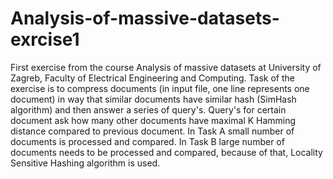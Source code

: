 # Analysis-of-massive-datasets-exrcise1
First exercise from the course Analysis of massive datasets at University of Zagreb, Faculty of Electrical Engineering and Computing. Task of the exercise is to compress documents 
(in input file, one line represents one document) in way that similar documents have similar hash (SimHash algorithm) and then answer a series of query's. Query's for certain document ask how many other documents have maximal K Hamming distance compared to previous document. In Task A small number of documents is processed and compared. In Task B large
number of documents needs to be processed and compared, because of that, Locality Sensitive Hashing algorithm is used.
